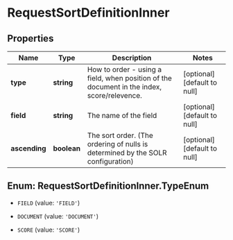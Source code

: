 # RequestSortDefinitionInner

## Properties
Name | Type | Description | Notes
------------ | ------------- | ------------- | -------------
**type** | **string** | How to order - using a field, when position of the document in the index, score/relevence. | [optional] [default to null]
**field** | **string** | The name of the field | [optional] [default to null]
**ascending** | **boolean** | The sort order. (The ordering of nulls is determined by the SOLR configuration) | [optional] [default to null]


<a name="RequestSortDefinitionInner.TypeEnum"></a>
## Enum: RequestSortDefinitionInner.TypeEnum


* `FIELD` (value: `'FIELD'`)

* `DOCUMENT` (value: `'DOCUMENT'`)

* `SCORE` (value: `'SCORE'`)




